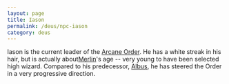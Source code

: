 ```yaml
---
layout: page
title: Iason
permalink: /deus/npc-iason
category: deus
---
```

Iason is the current leader of the [Arcane Order](org-arcane-order). He has a white streak in his hair, but is actually about[Merlin](npc-merlin)'s age -- very young to have been selected high wizard. Compared to his predecessor, [Albus](npc-albus), he has steered the Order in a very progressive direction.
